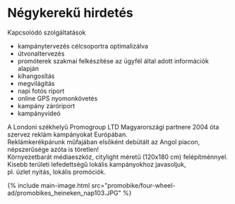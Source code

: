 # Négykerekű hirdetés

Kapcsolódó szolgáltatások

- kampánytervezés célcsoportra optimalizálva
- útvonaltervezés
- promóterek szakmai felkészítése az ügyfél által adott információk alapján
- kihangosítás
- megvilágítás
- napi fotós riport
- online GPS nyomonkövetés
- kampány záróriport
- kampányvideó

A Londoni székhelyű Promogroup LTD Magyarországi partnere 2004 óta\
szervez reklám kampányokat Európában.\
Reklámkerékpárunk műfajában elsőként debütált az Angol piacon,\
népszerűsége azóta is töretlen!\
Környezetbarát médiaeszköz, citylight méretű (120x180 cm) felépítménnyel.\
Kisebb területi lefedettségű lokális kampányokhoz javasoljuk,\
pl. üzlet nyitás, lokális promóciók.

{% include main-image.html src="promobike/four-wheel-ad/promobikes_heineken_nap103.JPG" %}
